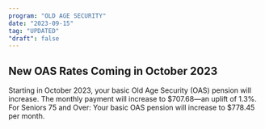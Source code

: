 ```yaml
---
program: "OLD AGE SECURITY"
date: "2023-09-15"
tag: "UPDATED"
"draft": false
---
```


## New OAS Rates Coming in October 2023

Starting in October 2023, your basic Old Age Security (OAS) pension will increase. The monthly payment will increase to $707.68—an uplift of 1.3%. For Seniors 75 and Over: Your basic OAS pension will increase to $778.45 per month.